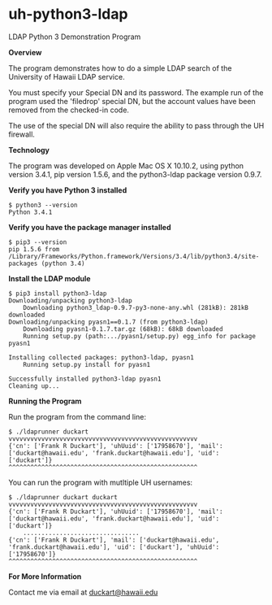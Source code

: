 uh-python3-ldap
===========

LDAP Python 3 Demonstration Program

**Overview**

The program demonstrates how to do a simple LDAP search
of the University of Hawaii LDAP service. 

You must specify your Special DN and its password.
The example run of the program used the 'filedrop' special DN,
but the account values have been removed from the checked-in code.

The use of the special DN will also require 
the ability to pass through the UH firewall.

**Technology**

The program was developed on Apple Mac OS X 10.10.2,
using python version 3.4.1, pip version 1.5.6, 
and the python3-ldap package version 0.9.7.

**Verify you have Python 3 installed**

    $ python3 --version
    Python 3.4.1

**Verify you have the package manager installed**

    $ pip3 --version
    pip 1.5.6 from /Library/Frameworks/Python.framework/Versions/3.4/lib/python3.4/site-packages (python 3.4)

**Install the LDAP module**

    $ pip3 install python3-ldap
    Downloading/unpacking python3-ldap
        Downloading python3_ldap-0.9.7-py3-none-any.whl (281kB): 281kB downloaded
    Downloading/unpacking pyasn1==0.1.7 (from python3-ldap)
        Downloading pyasn1-0.1.7.tar.gz (68kB): 68kB downloaded
        Running setup.py (path:.../pyasn1/setup.py) egg_info for package pyasn1
    
    Installing collected packages: python3-ldap, pyasn1
        Running setup.py install for pyasn1
    
    Successfully installed python3-ldap pyasn1
    Cleaning up...
    

**Running the Program**

Run the program from the command line: 

    $ ./ldaprunner duckart
    vvvvvvvvvvvvvvvvvvvvvvvvvvvvvvvvvvvvvvvvvvvvvvvvvvvv
    {'cn': ['Frank R Duckart'], 'uhUuid': ['17958670'], 'mail': ['duckart@hawaii.edu', 'frank.duckart@hawaii.edu'], 'uid': ['duckart']}
    ^^^^^^^^^^^^^^^^^^^^^^^^^^^^^^^^^^^^^^^^^^^^^^^^^^^^

You can run the program with mutltiple UH usernames: </br>

    $ ./ldaprunner duckart duckart
    vvvvvvvvvvvvvvvvvvvvvvvvvvvvvvvvvvvvvvvvvvvvvvvvvvvv
    {'cn': ['Frank R Duckart'], 'uhUuid': ['17958670'], 'mail': ['duckart@hawaii.edu', 'frank.duckart@hawaii.edu'], 'uid': ['duckart']}
        ................................
    {'cn': ['Frank R Duckart'], 'mail': ['duckart@hawaii.edu', 'frank.duckart@hawaii.edu'], 'uid': ['duckart'], 'uhUuid': ['17958670']}
    ^^^^^^^^^^^^^^^^^^^^^^^^^^^^^^^^^^^^^^^^^^^^^^^^^^^^

**For More Information**

Contact me via email at duckart@hawaii.edu

